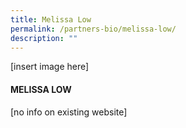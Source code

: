 ```yaml
---
title: Melissa Low
permalink: /partners-bio/melissa-low/
description: ""
---
```

[insert image here]

#### MELISSA LOW

[no info on existing website]